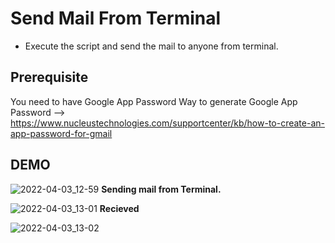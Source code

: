 
# Send Mail From Terminal

- Execute the script and send the mail to anyone from terminal.

## Prerequisite
You need to have Google App Password
Way to generate Google App Password --> https://www.nucleustechnologies.com/supportcenter/kb/how-to-create-an-app-password-for-gmail

## DEMO
![2022-04-03_12-59](https://user-images.githubusercontent.com/89995906/161416740-fcbf4ad8-b8de-4ef3-9273-727db4c3dec5.png)
  **Sending mail from Terminal.**

![2022-04-03_13-01](https://user-images.githubusercontent.com/89995906/161416747-a5543a7c-f391-4138-9805-cfee413ea2c7.png)
**Recieved**

![2022-04-03_13-02](https://user-images.githubusercontent.com/89995906/161416748-0b663786-3307-4c93-a635-646337dec3c8.png)

